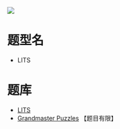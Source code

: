 ![](https://www.gmpuzzles.com/images/blog/LITS-Ex.png)

# 题型名
- LITS

# 题库
- [LITS](https://cn.puzzle-lits.com/)
- [Grandmaster Puzzles](https://www.gmpuzzles.com/blog/category/shading/lits/) 【题目有限】
